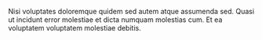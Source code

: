 Nisi voluptates doloremque quidem sed autem atque assumenda sed. Quasi ut incidunt error molestiae et dicta numquam molestias cum. Et ea voluptatem voluptatem molestiae debitis.